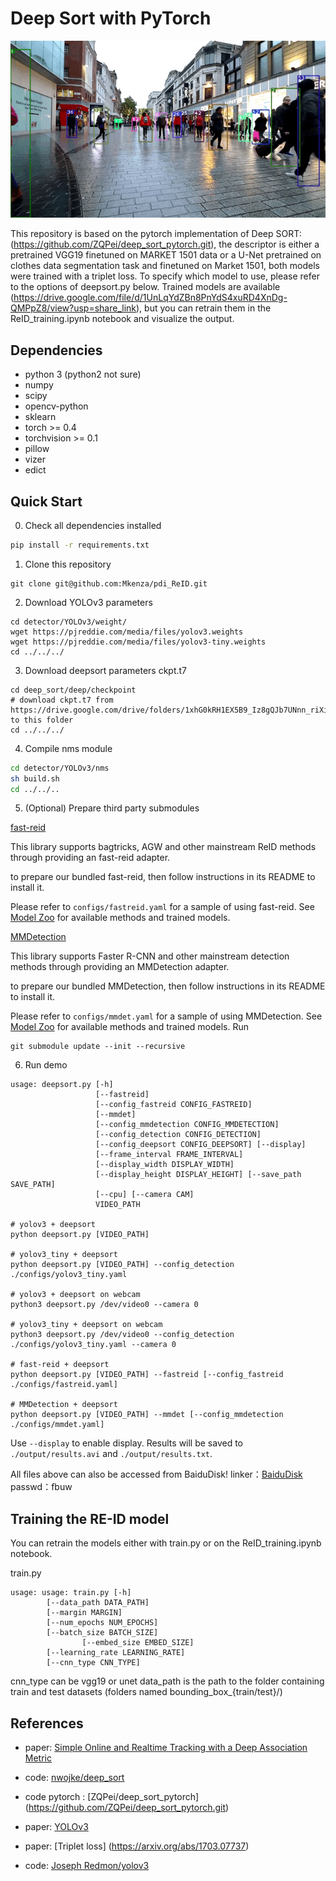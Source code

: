 # Deep Sort with PyTorch


![](demo/res_unet_Trim.gif)

This repository is based on the pytorch implementation of Deep SORT: (https://github.com/ZQPei/deep_sort_pytorch.git), the descriptor is either a pretrained VGG19 finetuned on MARKET 1501 data or a U-Net pretrained on clothes data segmentation task and finetuned on Market 1501, both models were trained with a triplet loss. To specify which model to use, please refer to the options of deepsort.py below. Trained models are available (https://drive.google.com/file/d/1UnLqYdZBn8PnYdS4xuRD4XnDg-QMPpZ8/view?usp=share_link), but you can retrain them in the ReID_training.ipynb notebook and visualize the output.

## Dependencies
- python 3 (python2 not sure)
- numpy
- scipy
- opencv-python
- sklearn
- torch >= 0.4
- torchvision >= 0.1
- pillow
- vizer
- edict

## Quick Start
0. Check all dependencies installed
```bash
pip install -r requirements.txt
```

1. Clone this repository
```
git clone git@github.com:Mkenza/pdi_ReID.git
```

2. Download YOLOv3 parameters
```
cd detector/YOLOv3/weight/
wget https://pjreddie.com/media/files/yolov3.weights
wget https://pjreddie.com/media/files/yolov3-tiny.weights
cd ../../../
```

3. Download deepsort parameters ckpt.t7
```
cd deep_sort/deep/checkpoint
# download ckpt.t7 from
https://drive.google.com/drive/folders/1xhG0kRH1EX5B9_Iz8gQJb7UNnn_riXi6 to this folder
cd ../../../
```

4. Compile nms module
```bash
cd detector/YOLOv3/nms
sh build.sh
cd ../../..
```

5. (Optional) Prepare third party submodules

[fast-reid](https://github.com/JDAI-CV/fast-reid)

This library supports bagtricks, AGW and other mainstream ReID methods through providing an fast-reid adapter.

to prepare our bundled fast-reid, then follow instructions in its README to install it.

Please refer to `configs/fastreid.yaml` for a sample of using fast-reid. See [Model Zoo](https://github.com/JDAI-CV/fast-reid/blob/master/docs/MODEL_ZOO.md) for available methods and trained models.

[MMDetection](https://github.com/open-mmlab/mmdetection)

This library supports Faster R-CNN and other mainstream detection methods through providing an MMDetection adapter.

to prepare our bundled MMDetection, then follow instructions in its README to install it.

Please refer to `configs/mmdet.yaml` for a sample of using MMDetection. See [Model Zoo](https://github.com/open-mmlab/mmdetection/blob/master/docs/model_zoo.md) for available methods and trained models.
Run

```
git submodule update --init --recursive
```


6. Run demo
```
usage: deepsort.py [-h]
                   [--fastreid]
                   [--config_fastreid CONFIG_FASTREID]
                   [--mmdet]
                   [--config_mmdetection CONFIG_MMDETECTION]
                   [--config_detection CONFIG_DETECTION]
                   [--config_deepsort CONFIG_DEEPSORT] [--display]
                   [--frame_interval FRAME_INTERVAL]
                   [--display_width DISPLAY_WIDTH]
                   [--display_height DISPLAY_HEIGHT] [--save_path SAVE_PATH]
                   [--cpu] [--camera CAM]
                   VIDEO_PATH

# yolov3 + deepsort
python deepsort.py [VIDEO_PATH]

# yolov3_tiny + deepsort
python deepsort.py [VIDEO_PATH] --config_detection ./configs/yolov3_tiny.yaml

# yolov3 + deepsort on webcam
python3 deepsort.py /dev/video0 --camera 0

# yolov3_tiny + deepsort on webcam
python3 deepsort.py /dev/video0 --config_detection ./configs/yolov3_tiny.yaml --camera 0

# fast-reid + deepsort
python deepsort.py [VIDEO_PATH] --fastreid [--config_fastreid ./configs/fastreid.yaml]

# MMDetection + deepsort
python deepsort.py [VIDEO_PATH] --mmdet [--config_mmdetection ./configs/mmdet.yaml]
```
Use `--display` to enable display.
Results will be saved to `./output/results.avi` and `./output/results.txt`.

All files above can also be accessed from BaiduDisk!
linker：[BaiduDisk](https://pan.baidu.com/s/1YJ1iPpdFTlUyLFoonYvozg)
passwd：fbuw

## Training the RE-ID model
You can retrain the models either with train.py or on the ReID_training.ipynb notebook.

train.py
```
usage: usage: train.py [-h]
		[--data_path DATA_PATH]
		[--margin MARGIN]
		[--num_epochs NUM_EPOCHS]
		[--batch_size BATCH_SIZE]
                [--embed_size EMBED_SIZE]
		[--learning_rate LEARNING_RATE]
		[--cnn_type CNN_TYPE]
```

cnn_type can be vgg19 or unet
data_path is the path to the folder containing train and test datasets (folders named bounding_box_{train/test}/)



## References
- paper: [Simple Online and Realtime Tracking with a Deep Association Metric](https://arxiv.org/abs/1703.07402)

- code: [nwojke/deep_sort](https://github.com/nwojke/deep_sort)

- code pytorch : [ZQPei/deep_sort_pytorch] (https://github.com/ZQPei/deep_sort_pytorch.git)

- paper: [YOLOv3](https://pjreddie.com/media/files/papers/YOLOv3.pdf)

- paper: [Triplet loss] (https://arxiv.org/abs/1703.07737)

- code: [Joseph Redmon/yolov3](https://pjreddie.com/darknet/yolo/)
